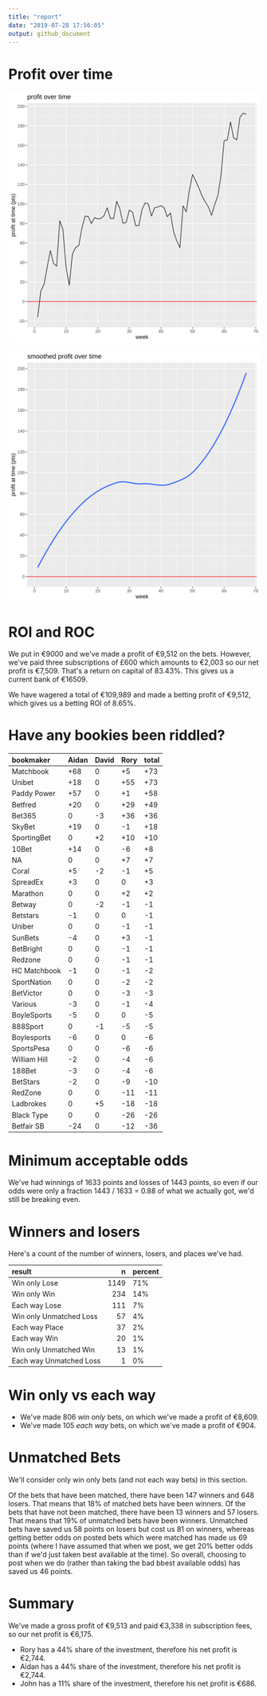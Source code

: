 ```yaml
---
title: "report"
date: "2019-07-28 17:56:05"
output: github_document
---
```




# Profit over time

![plot of chunk profit-over-time](figure/profit-over-time-1.png)

![plot of chunk profit-over-time-smooth](figure/profit-over-time-smooth-1.png)


# ROI and ROC



We put in €9000 and we've made a profit of €9,512 on the bets. However, we've paid three subscriptions of £600 which amounts to €2,003 so our net profit is €7,509. That's a return on capital of 83.43%. This gives us a current bank of €16509.

We have wagered a total of €109,989 and made a betting profit of €9,512, which gives us a betting ROI of 8.65%.


# Have any bookies been riddled?


|bookmaker    |Aidan |David |Rory |total |
|:------------|:-----|:-----|:----|:-----|
|Matchbook    |+68   |0     |+5   |+73   |
|Unibet       |+18   |0     |+55  |+73   |
|Paddy Power  |+57   |0     |+1   |+58   |
|Betfred      |+20   |0     |+29  |+49   |
|Bet365       |0     |-3    |+36  |+36   |
|SkyBet       |+19   |0     |-1   |+18   |
|SportingBet  |0     |+2    |+10  |+10   |
|10Bet        |+14   |0     |-6   |+8    |
|NA           |0     |0     |+7   |+7    |
|Coral        |+5    |-2    |-1   |+5    |
|SpreadEx     |+3    |0     |0    |+3    |
|Marathon     |0     |0     |+2   |+2    |
|Betway       |0     |-2    |-1   |-1    |
|Betstars     |-1    |0     |0    |-1    |
|Uniber       |0     |0     |-1   |-1    |
|SunBets      |-4    |0     |+3   |-1    |
|BetBright    |0     |0     |-1   |-1    |
|Redzone      |0     |0     |-1   |-1    |
|HC Matchbook |-1    |0     |-1   |-2    |
|SportNation  |0     |0     |-2   |-2    |
|BetVictor    |0     |0     |-3   |-3    |
|Various      |-3    |0     |-1   |-4    |
|BoyleSports  |-5    |0     |0    |-5    |
|888Sport     |0     |-1    |-5   |-5    |
|Boylesports  |-6    |0     |0    |-6    |
|SportsPesa   |0     |0     |-6   |-6    |
|William Hill |-2    |0     |-4   |-6    |
|188Bet       |-3    |0     |-4   |-6    |
|BetStars     |-2    |0     |-9   |-10   |
|RedZone      |0     |0     |-11  |-11   |
|Ladbrokes    |0     |+5    |-18  |-18   |
|Black Type   |0     |0     |-26  |-26   |
|Betfair SB   |-24   |0     |-12  |-36   |


# Minimum acceptable odds



We've had winnings of 1633 points and losses of 1443 points, so even if our odds were only a fraction 1443 / 1633 = 0.88 of what we actually got, we'd still be breaking even.


# Winners and losers

Here's a count of the number of winners, losers, and places we've had.


|result                  |    n|percent |
|:-----------------------|----:|:-------|
|Win only Lose           | 1149|71%     |
|Win only Win            |  234|14%     |
|Each way Lose           |  111|7%      |
|Win only Unmatched Loss |   57|4%      |
|Each way Place          |   37|2%      |
|Each way Win            |   20|1%      |
|Win only Unmatched Win  |   13|1%      |
|Each way Unmatched Loss |    1|0%      |


# Win only vs each way



* We've made 806 _win only_ bets, on which we've made a profit of €8,609. 
* We've made 105 _each way_ bets, on which we've made a profit of €904.


# Unmatched Bets



We'll consider only win only bets (and not each way bets) in this section.

Of the bets that have been matched, there have been 147 winners and 648 losers. That means that 18% of matched bets have been winners. Of the bets that have not been matched, there have been 13 winners and 57 losers. That means that 19% of unmatched bets have been winners. Unmatched bets have saved us 58 points on losers but cost us 81 on winners, whereas getting better odds on posted bets which were matched has made us 69 points (where I have assumed that when we post, we get 20% better odds than if we'd just taken best available at the time). So overall, choosing to post when we do (rather than taking the bad bbest available odds) has saved us 46 points.


# Summary



We've made a gross profit of €9,513 and paid €3,338 in subscription fees, so our net profit is €6,175.

* Rory has a 44% share of the investment, therefore his net profit is €2,744.
* Aidan has a 44% share of the investment, therefore his net profit is €2,744.
* John has a 11% share of the investment, therefore his net profit is €686.
